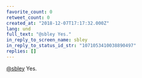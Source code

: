 ```yaml
---
favorite_count: 0
retweet_count: 0
created_at: "2018-12-07T17:17:32.000Z"
lang: und
full_text: "@sbley Yes."
in_reply_to_screen_name: sbley
in_reply_to_status_id_str: "1071053410038890497"
replies: []
---
```


[@sbley](https://twitter.com/sbley) Yes.

